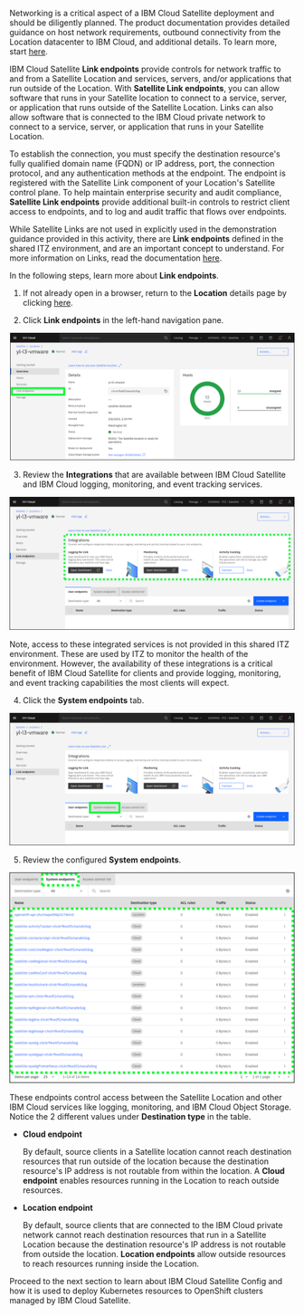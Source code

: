 Networking is a critical aspect of a IBM Cloud Satellite deployment and should be diligently planned. The product documentation provides detailed guidance on host network requirements, outbound connectivity from the Location datacenter to IBM Cloud, and additional details. To learn more, start <a href="https://cloud.ibm.com/docs/satellite?topic=satellite-reqs-host-network" target="_blank">here</a>.

IBM Cloud Satellite **Link endpoints** provide controls for network traffic to and from a Satellite Location and services, servers, and/or applications that run outside of the Location. With **Satellite Link endpoints**, you can allow software that runs in your Satellite location to connect to a service, server, or application that runs outside of the Satellite Location. Links can also allow software that is connected to the IBM Cloud private network to connect to a service, server, or application that runs in your Satellite Location.

To establish the connection, you must specify the destination resource's fully qualified domain name (FQDN) or IP address, port, the connection protocol, and any authentication methods at the endpoint. The endpoint is registered with the Satellite Link component of your Location's Satellite control plane. To help maintain enterprise security and audit compliance, **Satellite Link endpoints** provide additional built-in controls to restrict client access to endpoints, and to log and audit traffic that flows over endpoints.

While Satellite Links are not used in explicitly used in the demonstration guidance provided in this activity, there are **Link endpoints** defined in the shared ITZ environment, and are an important concept to understand. For more information on Links, read the documentation <a href="https://cloud.ibm.com/docs/satellite?topic=satellite-link-location-cloud" target="_blank">here</a>.

In the following steps, learn more about **Link endpoints**.

1. If not already open in a browser, return to the **Location** details page by clicking <a href="https://cloud.ibm.com/satellite/locations/{{ sat.location_id }}/overview" target="_blank">here</a>.

2. Click **Link endpoints** in the left-hand navigation pane.

![](_attachments/Sat-LocationOverviewToLinks.png)

3. Review the **Integrations** that are available between IBM Cloud Satellite and IBM Cloud logging, monitoring, and event tracking services.

![](_attachments/Sat-LocationLinksIntegrations.png)

Note, access to these integrated services is not provided in this shared ITZ environment. These are used by ITZ to monitor the health of the environment. However, the availability of these integrations is a critical benefit of IBM Cloud Satellite for clients and provide logging, monitoring, and event tracking capabilities the most clients will expect.

4. Click the **System endpoints** tab.

![](_attachments/Sat-LocationLinkstoSystemEndpoints.png)

5. Review the configured **System endpoints**. 

![](_attachments/Sat-LocationLinksSystemEndpoints.png)

These endpoints control access between the Satellite Location and other IBM Cloud services like logging, monitoring, and IBM Cloud Object Storage. Notice the 2 different values under **Destination type** in the table.

- **Cloud endpoint**
  
  By default, source clients in a Satellite location cannot reach destination resources that run outside of the location because the destination resource's IP address is not routable from within the location. A **Cloud endpoint** enables resources running in the Location to reach outside resources.

- **Location endpoint**

  By default, source clients that are connected to the IBM Cloud private network cannot reach destination resources that run in a Satellite Location because the destination resource's IP address is not routable from outside the location. **Location endpoints** allow outside resources to reach resources running inside the Location.

Proceed to the next section to learn about IBM Cloud Satellite Config and how it is used to deploy Kubernetes resources to OpenShift clusters managed by IBM Cloud Satellite.